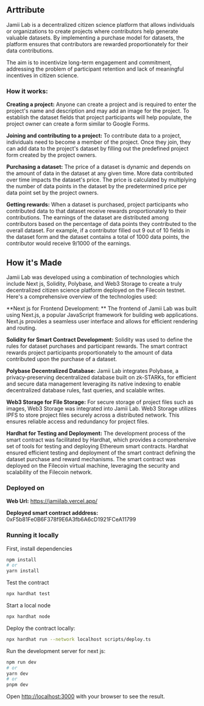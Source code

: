 ## Arttribute

Jamii Lab is a decentralized citizen science platform that allows individuals or organizations to create projects where contributors help generate valuable datasets. By implementing a purchase model for datasets, the platform ensures that contributors are rewarded proportionately for their data contributions.

The aim is to incentivize long-term engagement and commitment, addressing the problem of participant retention and lack of meaningful incentives in citizen science.

### How it works:

**Creating a project:**
Anyone can create a project and is required to enter the project's name and description and may add an image for the project. To establish the dataset fields that project participants will help populate, the project owner can create a form similar to Google Forms.

**Joining and contributing to a project:** To contribute data to a project, individuals need to become a member of the project. Once they join, they can add data to the project's dataset by filling out the predefined project form created by the project owners.

**Purchasing a dataset:**
The price of a dataset is dynamic and depends on the amount of data in the dataset at any given time. More data contributed over time impacts the dataset's price. The price is calculated by multiplying the number of data points in the dataset by the predetermined price per data point set by the project owners.

**Getting rewards:** 
When a dataset is purchased, project participants who contributed data to that dataset receive rewards proportionately to their contributions. The earnings of the dataset are distributed among contributors based on the percentage of data points they contributed to the overall dataset. For example, if a contributor filled out 9 out of 10 fields in the dataset form and the dataset contains a total of 1000 data points, the contributor would receive 9/1000 of the earnings.

## How it's Made
Jamii Lab was developed using a combination of technologies which include Next js, Solidity, Polybase, and Web3 Storage to create a truly decentralized citizen science platform deployed on the Filecoin testnet. Here's a comprehensive overview of the technologies used:

**Next js for Frontend Development: **
The frontend of Jamii Lab was built using Next.js, a popular JavaScript framework for building web applications. Next.js provides a seamless user interface and allows for efficient rendering and routing.

**Solidity for Smart Contract Development:**
 Solidity was used to define the rules for dataset purchases and participant rewards. The smart contract rewards project participants proportionately to the amount of data contributed upon the purchase of a dataset.

**Polybase Decentralized Database:**
 Jamii Lab integrates Polybase, a privacy-preserving decentralized database built on zk-STARKs, for efficient and secure data management leveraging its native indexing to enable decentralized database rules, fast queries, and scalable writes.

**Web3 Storage for File Storage:**
For secure storage of project files such as images, Web3 Storage was integrated into Jamii Lab. Web3 Storage utilizes IPFS to store project files securely across a distributed network. This ensures reliable access and redundancy for project files.

**Hardhat for Testing and Deployment:**
 The development process of the smart contract was facilitated by Hardhat, which provides a comprehensive set of tools for testing and deploying Ethereum smart contracts. Hardhat ensured efficient testing and deployment of the smart contract defining the dataset purchase and reward mechanisms. The smart contract was deployed on the Filecoin virtual machine, leveraging the security and scalability of the Filecoin network.

### Deployed on

**Web Url:** https://jamiilab.vercel.app/

**Deployed smart contract adddress:** 0xF5b81Fe0B6F378f9E6A3fb6A6cD1921FCeA11799

### Running it locally

First, install dependencies

```bash
npm install
# or
yarn install
```

Test the contract

```bash
npx hardhat test
```

Start a local node

```bash
npx hardhat node
```

Deploy the contract locally:

```bash
npx hardhat run --network localhost scripts/deploy.ts
```

Run the development server for next js:

```bash
npm run dev
# or
yarn dev
# or
pnpm dev
```

Open [http://localhost:3000](http://localhost:3000) with your browser to see the result.
